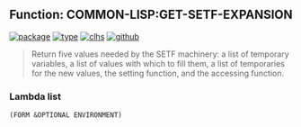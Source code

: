 ## Function: COMMON-LISP:GET-SETF-EXPANSION
[![package](https://img.shields.io/badge/Package-COMMON--LISP-5f9ea0.svg?style=social&colorA=999999)](../) [![type](https://img.shields.io/badge/Type-Function-5f9ea0.svg?style=social&colorA=999999)](../#function) [![clhs](https://img.shields.io/badge/CLHS-GET--SETF--EXPANSION-5f9ea0.svg?style=social&colorA=999999)](http://www.lispworks.com/documentation/HyperSpec/Body/f_get_se.htm) [![github](https://img.shields.io/badge/GitHub-View_the_source-5f9ea0.svg?style=social&colorA=999999&logo=github)](https://github.com/sbcl/sbcl/blob/master/src/code/setf.lisp/) 

> Return five values needed by the SETF machinery: a list of temporary
> variables, a list of values with which to fill them, a list of temporaries
> for the new values, the setting function, and the accessing function.

### Lambda list
```
(FORM &OPTIONAL ENVIRONMENT)
```
